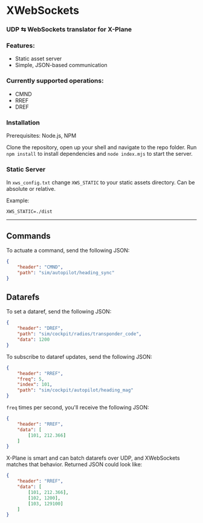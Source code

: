 # XWebSockets
### UDP ⇆ WebSockets translator for X-Plane

### Features:
- Static asset server
- Simple, JSON-based communication

### Currently supported operations:
- CMND
- RREF
- DREF

### Installation
Prerequisites: Node.js, NPM

Clone the repository, open up your shell and navigate to the repo folder. Run `npm install` to install dependencies and `node index.mjs` to start the server.

### Static Server

In `xws_config.txt` change `XWS_STATIC` to your static assets directory. Can be absolute or relative.

Example:
```
XWS_STATIC=./dist
```

<hr>

## Commands

To actuate a command, send the following JSON:
```json
{
    "header": "CMND",
    "path": "sim/autopilot/heading_sync"
}
```

## Datarefs

To set a dataref, send the following JSON:
```json
{
    "header": "DREF",
    "path": "sim/cockpit/radios/transponder_code",
    "data": 1200
}
```

To subscribe to dataref updates, send the following JSON:
```json
{
    "header": "RREF",
    "freq": 5,
    "index": 101,
    "path": "sim/cockpit/autopilot/heading_mag"
}
```

`freq` times per second, you'll receive the following JSON:
```json
{
    "header": "RREF",
    "data": [
        [101, 212.366]
    ]
}
```

X-Plane is smart and can batch datarefs over UDP, and XWebSockets matches that behavior. Returned JSON could look like:
```json
{
    "header": "RREF",
    "data": [
        [101, 212.366],
        [102, 1200],
        [103, 129100]
    ]
}
```

